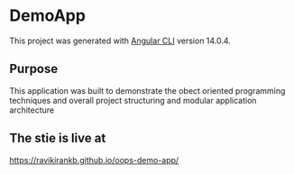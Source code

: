 # DemoApp

This project was generated with [Angular CLI](https://github.com/angular/angular-cli) version 14.0.4.

## Purpose
This application was built to demonstrate the obect oriented programming techniques and overall project structuring and modular application architecture

## The stie is live at
https://ravikirankb.github.io/oops-demo-app/

